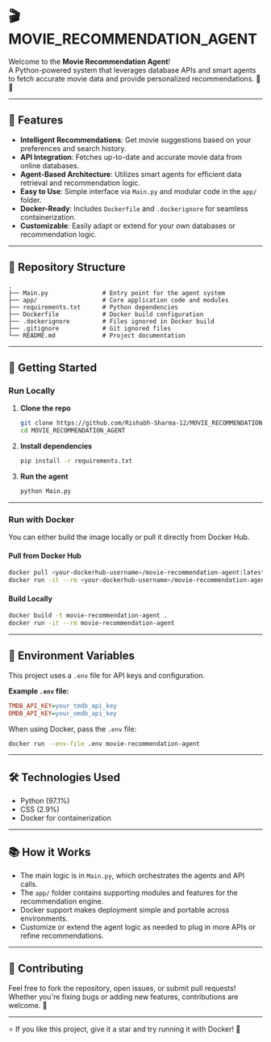 # 🎬 MOVIE_RECOMMENDATION_AGENT

Welcome to the **Movie Recommendation Agent**!  
A Python-powered system that leverages database APIs and smart agents to fetch accurate movie data and provide personalized recommendations. 🍿🤖

---

## 🚀 Features

- **Intelligent Recommendations**: Get movie suggestions based on your preferences and search history.
- **API Integration**: Fetches up-to-date and accurate movie data from online databases.
- **Agent-Based Architecture**: Utilizes smart agents for efficient data retrieval and recommendation logic.
- **Easy to Use**: Simple interface via `Main.py` and modular code in the `app/` folder.
- **Docker-Ready**: Includes `Dockerfile` and `.dockerignore` for seamless containerization.
- **Customizable**: Easily adapt or extend for your own databases or recommendation logic.

---

## 📁 Repository Structure

```
.
├── Main.py               # Entry point for the agent system
├── app/                  # Core application code and modules
├── requirements.txt      # Python dependencies
├── Dockerfile            # Docker build configuration
├── .dockerignore         # Files ignored in Docker build
├── .gitignore            # Git ignored files
└── README.md             # Project documentation
```

---

## 🏁 Getting Started

### **Run Locally**

1. **Clone the repo**
   ```bash
   git clone https://github.com/Rishabh-Sharma-12/MOVIE_RECOMMENDATION_AGENT.git
   cd MOVIE_RECOMMENDATION_AGENT
   ```

2. **Install dependencies**
   ```bash
   pip install -r requirements.txt
   ```

3. **Run the agent**
   ```bash
   python Main.py
   ```

---

### **Run with Docker**

You can either build the image locally or pull it directly from Docker Hub.

#### **Pull from Docker Hub**
```bash
docker pull <your-dockerhub-username>/movie-recommendation-agent:latest
docker run -it --rm <your-dockerhub-username>/movie-recommendation-agent
```

#### **Build Locally**
```bash
docker build -t movie-recommendation-agent .
docker run -it --rm movie-recommendation-agent
```

---

## 🔑 Environment Variables

This project uses a `.env` file for API keys and configuration.

**Example `.env` file:**
```ini
TMDB_API_KEY=your_tmdb_api_key
OMDB_API_KEY=your_omdb_api_key
```

When using Docker, pass the `.env` file:
```bash
docker run --env-file .env movie-recommendation-agent
```

---

## 🛠️ Technologies Used

- Python (97.1%)
- CSS (2.9%)
- Docker for containerization

---

## 📚 How it Works

- The main logic is in `Main.py`, which orchestrates the agents and API calls.
- The `app/` folder contains supporting modules and features for the recommendation engine.
- Docker support makes deployment simple and portable across environments.
- Customize or extend the agent logic as needed to plug in more APIs or refine recommendations.

---

## 🤝 Contributing

Feel free to fork the repository, open issues, or submit pull requests!  
Whether you're fixing bugs or adding new features, contributions are welcome. 🙌

---

⭐️ If you like this project, give it a star and try running it with Docker! 🚢
